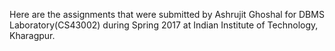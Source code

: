 Here are the assignments that were submitted by Ashrujit Ghoshal for DBMS Laboratory(CS43002) during Spring 2017 at Indian Institute of Technology, Kharagpur.